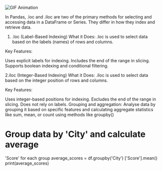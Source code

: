 <p>
  <img align="center" src="https://protoinfrastack-myfirstbucketb8884501-fnnzvxt2ee5v.s3.amazonaws.com/lAeXN1za8y45Vidyt7JGGcJgewRAXsrDjyRu.gif" alt="GIF Animation" ,hight="300",width="500"/>
</p>
In Pandas, .loc and .iloc are two of the primary methods for selecting and accessing data in a DataFrame or Series. They differ in how they index and retrieve data.

1. .loc (Label-Based Indexing)
What it Does: .loc is used to select data based on the labels (names) of rows and columns.

Key Features:

Uses explicit labels for indexing.
Includes the end of the range in slicing.
Supports boolean indexing and conditional filtering.


2.iloc (Integer-Based Indexing)
What it Does: .iloc is used to select data based on the integer position of rows and columns.

Key Features:

Uses integer-based positions for indexing.
Excludes the end of the range in slicing.
Does not rely on labels.
Grouping and aggregation: Analyse data by
grouping it based on specific features and
calculating aggregate statistics like sum, mean,
or count using methods like groupby()

# Group data by 'City' and calculate average
'Score' for each group
average_scores = df.groupby('City')
['Score'].mean()
print(average_scores)
